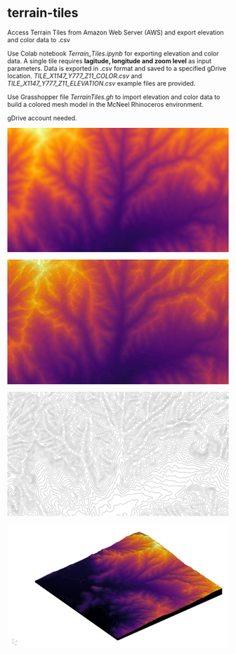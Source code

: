 # terrain-tiles
Access Terrain Tiles from Amazon Web Server (AWS) and export elevation and color data to .csv

Use Colab notebook *Terrain_Tiles.ipynb* for exporting elevation and color data. A single tile requires **lagitude, longitude and zoom level** as input parameters. Data is exported in .csv format and saved to a specified gDrive location. *TILE_X1147_Y777_Z11_COLOR.csv* and *TILE_X1147_Y777_Z11_ELEVATION.csv* example files are provided. 

Use Grasshopper file *TerrainTiles.gh* to import elevation and color data to build a colored mesh model in the McNeel Rhinoceros environment.

gDrive account needed.

![alt text](https://github.com/mmmarcopalma/terrain-tiles/blob/main/RH20210103212549.jpg)

![alt text](https://github.com/mmmarcopalma/terrain-tiles/blob/main/RH20210103212554.jpg)

![alt text](https://github.com/mmmarcopalma/terrain-tiles/blob/main/RH20210103212559.jpg)

![alt text](https://github.com/mmmarcopalma/terrain-tiles/blob/main/RH20210103222053.jpg)

